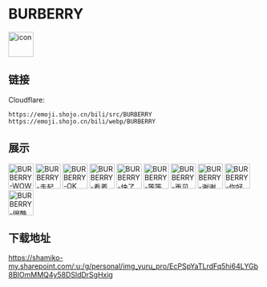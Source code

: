 # BURBERRY
<img src="https://emoji.shojo.cn/bili/src/BURBERRY/icon.png" width="50" height="50" alt="icon">

## 链接
Cloudflare:
```
https://emoji.shojo.cn/bili/src/BURBERRY
https://emoji.shojo.cn/bili/webp/BURBERRY
```
## 展示
<img src="https://emoji.shojo.cn/bili/src/BURBERRY/BURBERRY-WOW.png" width="50" height="50" alt="BURBERRY-WOW">
<img src="https://emoji.shojo.cn/bili/src/BURBERRY/BURBERRY-走起.png" width="50" height="50" alt="BURBERRY-走起">
<img src="https://emoji.shojo.cn/bili/src/BURBERRY/BURBERRY-OK.png" width="50" height="50" alt="BURBERRY-OK">
<img src="https://emoji.shojo.cn/bili/src/BURBERRY/BURBERRY-看着不错.png" width="50" height="50" alt="BURBERRY-看着不错">
<img src="https://emoji.shojo.cn/bili/src/BURBERRY/BURBERRY-快了快了.png" width="50" height="50" alt="BURBERRY-快了快了">
<img src="https://emoji.shojo.cn/bili/src/BURBERRY/BURBERRY-等等.png" width="50" height="50" alt="BURBERRY-等等">
<img src="https://emoji.shojo.cn/bili/src/BURBERRY/BURBERRY-再见.png" width="50" height="50" alt="BURBERRY-再见">
<img src="https://emoji.shojo.cn/bili/src/BURBERRY/BURBERRY-谢谢.png" width="50" height="50" alt="BURBERRY-谢谢">
<img src="https://emoji.shojo.cn/bili/src/BURBERRY/BURBERRY-你好.png" width="50" height="50" alt="BURBERRY-你好">
<img src="https://emoji.shojo.cn/bili/src/BURBERRY/BURBERRY-很酷.png" width="50" height="50" alt="BURBERRY-很酷">

## 下载地址

https://shamiko-my.sharepoint.com/:u:/g/personal/img_yuru_pro/EcPSpYaTLrdFq5hi64LYGb8BIOmMMQ4y58DSldDrSgHxig